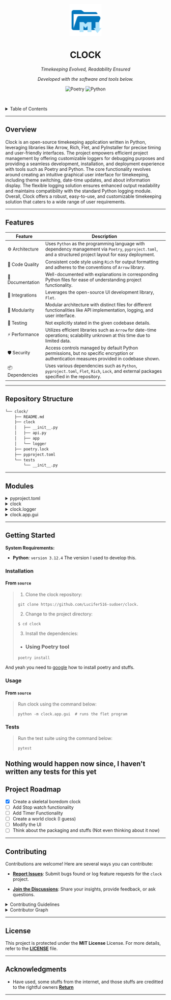 <p align="center">
  <img src="https://raw.githubusercontent.com/PKief/vscode-material-icon-theme/ec559a9f6bfd399b82bb44393651661b08aaf7ba/icons/folder-markdown-open.svg" width="100" alt="project-logo">
</p>
<p align="center">
    <h1 align="center">CLOCK</h1>
</p>
<p align="center">
    <em>Timekeeping Evolved, Readability Ensured</em>
</p>
<p align="center">
	<!-- local repository, no metadata badges. -->
<p>
<p align="center">
		<em>Developed with the software and tools below.</em>
</p>
<p align="center">
	<img src="https://img.shields.io/badge/Poetry-60A5FA.svg?style=default&logo=Poetry&logoColor=white" alt="Poetry">
	<img src="https://img.shields.io/badge/Python-3776AB.svg?style=default&logo=Python&logoColor=white" alt="Python">
</p>

<br><!-- TABLE OF CONTENTS -->

<details>
  <summary>Table of Contents</summary><br>

- [ Overview](#overview)
- [ Features](#features)
- [ Repository Structure](#repository-structure)
- [ Modules](#modules)
- [ Getting Started](#getting-started)
  - [ Installation](#installation)
  - [ Usage](#usage)
  - [ Tests](#tests)
- [ Project Roadmap](#project-roadmap)
- [ Contributing](#contributing)
- [ License](#license)
- [ Acknowledgments](#acknowledgments)
</details>
<hr>

## Overview

Clock is an open-source timekeeping application written in Python, leveraging libraries like Arrow, Rich, Flet, and PyInstaller for precise timing and user-friendly interfaces. The project empowers efficient project management by offering customizable loggers for debugging purposes and providing a seamless development, installation, and deployment experience with tools such as Poetry and Python. The core functionality revolves around creating an intuitive graphical user interface for timekeeping, including theme switching, date-time updates, and about information display. The flexible logging solution ensures enhanced output readability and maintains compatibility with the standard Python logging module. Overall, Clock offers a robust, easy-to-use, and customizable timekeeping solution that caters to a wide range of user requirements.

---

## Features

| Feature          | Description                                                                                                                                               |
|------------------|-----------------------------------------------------------------------------------------------------------------------------------------------------------|
| ⚙️ Architecture  | Uses `Python` as the programming language with dependency management via `Poetry`, `pyproject.toml`, and a structured project layout for easy deployment. |
| 🔩 Code Quality  | Consistent code style using `Rich` for output formatting and adheres to the conventions of `Arrow` library.                                               |
| 📄 Documentation | Well-documented with explanations in corresponding Python files for ease of understanding project functionality.                                          |
| 🔌 Integrations  | Leverages the open-source UI development library, `Flet`.                                                                                                 |
| 🧩 Modularity    | Modular architecture with distinct files for different functionalities like API implementation, logging, and user interface.                              |
| 🧪 Testing       | Not explicitly stated in the given codebase details.                                                                                                      |
| ⚡️ Performance   | Utilizes efficient libraries such as `Arrow` for date-time operations; scalability unknown at this time due to limited data.                              |
| 🛡️ Security     | Access controls managed by default Python permissions, but no specific encryption or authentication measures provided in codebase shown.                  |
| 📦 Dependencies  | Uses various dependencies such as `Python`, `pyproject.toml`, `Flet`, `Rich`, `Lock`, and external packages specified in the repository.                  |

---

## Repository Structure

```sh
└── clock/
    ├── README.md
    ├── clock
    │   ├── __init__.py
    │   ├── api.py
    │   ├── app
    │   └── logger
    ├── poetry.lock
    ├── pyproject.toml
    └── tests
        └── __init__.py
```

---

## Modules

<details closed><summary>pyproject.toml</summary>

| File                             | Summary                                                                                                                                                                                                                                                                                                                                                              |
|----------------------------------|----------------------------------------------------------------------------------------------------------------------------------------------------------------------------------------------------------------------------------------------------------------------------------------------------------------------------------------------------------------------|
| [pyproject.toml](pyproject.toml) | Empowers efficient project management by providing a well-structured architecture for clock, an open-source timekeeping application. This file, pyproject.toml, facilitates easy dependency management and builds with tools like Poetry, PyInstaller, Python, Arrow, Rich, and Flet. It sets the foundation for a seamless development and installation experience. |

</details>

<details closed><summary>clock</summary>

| File                   | Summary                                                                                                                                                                                          |
|------------------------|--------------------------------------------------------------------------------------------------------------------------------------------------------------------------------------------------|
| [api.py](clock/api.py) | This Python class provides logging facilities while utilizing the Arrow library for precise date-time handling. Enhances the Clock API architecture by enabling customizable timezone settings." |

</details>

<details closed><summary>clock.logger</summary>

| File                                                  | Summary                                                                                                                                                                                                                                                                                                                                                                                                                                       |
|-------------------------------------------------------|-----------------------------------------------------------------------------------------------------------------------------------------------------------------------------------------------------------------------------------------------------------------------------------------------------------------------------------------------------------------------------------------------------------------------------------------------|
| [_custom_handler.py](clock/logger/_custom_handler.py) | Empower your log management within this clock repository by introducing customizable console and file logging with the RichLogger module. The module features RichConsoleHandler for formatted console logs and RichFileHandler to output rich-formatted entries into a specified file. This flexible logging solution enhances the readability of your app's output while maintaining compatibility with the standard Python logging module. |
| [logger.py](clock/logger/logger.py)                   | Includes customizable loggers for clock", flet, and flet_core.Implements `RichConsoleHandler` and `RichFileHandler` to enhance output readability.Provides a way to configure loggers, ensuring flexible handlers management.                                                                                                                                                                                                                 |

</details>

<details closed><summary>clock.app.gui</summary>

| File                                       | Summary                                                                                                                                                                                                                                                                                                                                                                                                                                                                                                    |
|--------------------------------------------|------------------------------------------------------------------------------------------------------------------------------------------------------------------------------------------------------------------------------------------------------------------------------------------------------------------------------------------------------------------------------------------------------------------------------------------------------------------------------------------------------------|
| [`__main__`.py](clock/app/gui/__main__.py) | The provided Python script `clock/app/gui/__main__.py` serves as the entrypoint for the graphical user interface (GUI) of our clock repository, automatically executing when `python-m clock.app.gui` is invoked. This script launches the applications main instance through `from clock.app.gui.main import run` and initiates its execution with the `run()` function call. Essentially, this file orchestrates the deployment of our apps visual components on the user's screen for easy timekeeping. |
| [main.py](clock/app/gui/main.py)           | Updates the date-time in the specified UserControl by setting it and refreshing the screen.Sets up loggers to enable debugging for the app and flet libraries.Creates a clock user interface with theme switching and about information display features.Builds and runs the Flet application using the provided main function, which displays the date-time.                                                                                                                                              |

</details>

---

## Getting Started

**System Requirements:**

- **Python**: `version 3.12.4` The version <italic>I used</italic> to develop this. 

### Installation

<h4>From <code>source</code></h4>

> 1. Clone the clock repository:
>  
> ```console
> git clone https://github.com/Lucifer516-sudoer/clock.
> ```
>
> 2. Change to the project directory:
>
> ```console
> $ cd clock
> ```
>
> 3. Install the dependencies:
> - ### Using Poetry tool
> ```console
> poetry install
> ```
And yeah you need to [google](https://www.google.com) how to install poetry and stuffs.

### Usage

<h4>From <code>source</code></h4>

> Run clock using the command below:
>
> ```console
> python -m clock.app.gui  # runs the flet program
> ```

### Tests

> Run the test suite using the command below:
>
> ```console
> pytest
> ```
Nothing would happen now since, I haven't written any tests for this yet
---

## Project Roadmap

- [x] Create a skeletal boredom clock
- [ ] Add Stop watch functionality
- [ ] Add Timer Functionality
- [ ] Create a world clock (I guess)
- [ ] Modify the UI
- [ ] Think about the packaging and stuffs (Not even thinking about it now)

---

## Contributing

Contributions are welcome! Here are several ways you can contribute:

- **[Report Issues](https://github.com/Lucifer516-sudoer/clock/issues)**: Submit bugs found or log feature requests for the `clock` project.
<!-- - **[Submit Pull Requests](https://github.com/Lucifer516-sudoer/clock/blob/main/CONTRIBUTING.md)**: Review open PRs, and submit your own PRs. -->
- **[Join the Discussions](https://github.com/Lucifer516-sudoer/clock/discussions)**: Share your insights, provide feedback, or ask questions.

<details closed>
<summary>Contributing Guidelines</summary>

1. **Fork the Repository**: Start by forking the project repository to your local account.
2. **Clone Locally**: Clone the forked repository to your local machine using a git client.
   ```sh
   git clone https://github.com/Lucifer516-sudoer/clock.git
   ```
3. **Create a New Branch**: Always work on a new branch, giving it a descriptive name.
   ```sh
   git checkout -b new-feature-x
   ```
4. **Make Your Changes**: Develop and test your changes locally.
5. **Commit Your Changes**: Commit with a clear message describing your updates.
   ```sh
   git commit -m 'Implemented new feature x.'
   ```
6. **Push to local**: Push the changes to your forked repository.
   ```sh
   git push origin new-feature-x
   ```
7. **Submit a Pull Request**: Create a PR against the original project repository. Clearly describe the changes and their motivations.
8. **Review**: Once your PR is reviewed and approved, it will be merged into the main branch. Congratulations on your contribution!
</details>

<details closed>
<summary>Contributor Graph</summary>
<br>
<p align="center">
   <a href="https://github.com/Lucifer516-sudoer/clock/graphs/contributors">
      <img src="https://contrib.rocks/image?repo=clock">
   </a>
</p>
</details>

---

## License

This project is protected under the **MIT License** License. For more details, refer to the [**LICENSE**](https://choosealicense.com/licenses/mit/#) file.

---

## Acknowledgments

- Have used, some stuffs from the internet, and those stuffs are creditted to the rightful owners
[**Return**](#overview)

---
